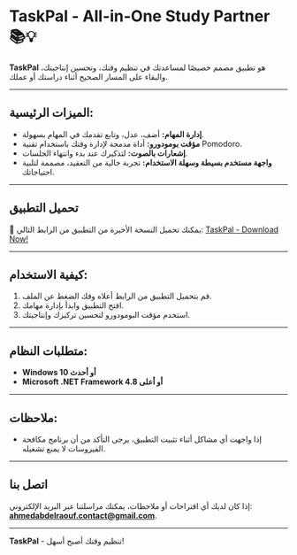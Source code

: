 # TaskPal - All-in-One Study Partner 📚💡

**TaskPal** هو تطبيق مصمم خصيصًا لمساعدتك في تنظيم وقتك، وتحسين إنتاجيتك، والبقاء على المسار الصحيح أثناء دراستك أو عملك.  

---

## **الميزات الرئيسية:**
- **إدارة المهام:** أضف، عدل، وتابع تقدمك في المهام بسهولة.
- **مؤقت بومودورو:** أداة مدمجة لإدارة وقتك باستخدام تقنية Pomodoro.
- **إشعارات بالصوت:** لتذكيرك عند بدء وانتهاء الجلسات.
- **واجهة مستخدم بسيطة وسهلة الاستخدام:** تجربة خالية من التعقيد، مصممة لتلبية احتياجاتك.

---

## **تحميل التطبيق**
💾 يمكنك تحميل النسخة الأخيرة من التطبيق من الرابط التالي:
[TaskPal - Download Now!](https://www.mediafire.com/file/f49zfbr8mm6z8ts/TP_LAST_DEMO.zip/file)

---

## **كيفية الاستخدام:**
1. قم بتحميل التطبيق من الرابط أعلاه وفك الضغط عن الملف.
2. افتح التطبيق وابدأ بإدارة مهامك.
3. استخدم مؤقت البومودورو لتحسين تركيزك وإنتاجيتك.

---

## **متطلبات النظام:**
- **Windows 10 أو أحدث**
- **Microsoft .NET Framework 4.8 أو أعلى**

---

## **ملاحظات:**
- إذا واجهت أي مشاكل أثناء تثبيت التطبيق، يرجى التأكد من أن برنامج مكافحة الفيروسات لا يمنع تشغيله.

---

## **اتصل بنا**
إذا كان لديك أي اقتراحات أو ملاحظات، يمكنك مراسلتنا عبر البريد الإلكتروني: **ahmedabdelraouf.contact@gmail.com**.

---

**TaskPal** - تنظيم وقتك أصبح أسهل!
